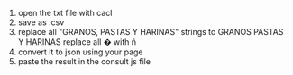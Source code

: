 1. open the txt file with cacl
2. save as .csv 
3. replace all "GRANOS, PASTAS Y HARINAS" strings to GRANOS PASTAS Y HARINAS
    replace all � with ñ
4. convert it to json using your page
5. paste the result in the consult js file 
